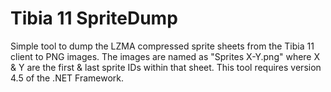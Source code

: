 # Tibia 11 SpriteDump
Simple tool to dump the LZMA compressed sprite sheets from the Tibia 11 client to PNG images. The images are named as "Sprites X-Y.png" where X & Y are the first & last sprite IDs within that sheet. This tool requires version 4.5 of the .NET Framework.